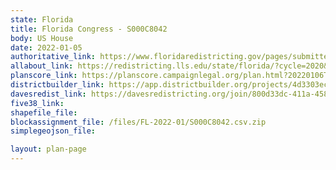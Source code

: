```yaml
---
state: Florida
title: Florida Congress - S000C8042
body: US House
date: 2022-01-05
authoritative_link: https://www.floridaredistricting.gov/pages/submitted-plans
allabout_link: https://redistricting.lls.edu/state/florida/?cycle=2020&level=Congress&startdate=
planscore_link: https://planscore.campaignlegal.org/plan.html?20220106T142849.405845296Z
districtbuilder_link: https://app.districtbuilder.org/projects/4d3303ec-2274-42e4-a796-35d7f14464d9
davesredist_link: https://davesredistricting.org/join/800d33dc-411a-458c-aca7-d2332ff8b91f
five38_link:
shapefile_file:
blockassignment_file: /files/FL-2022-01/S000C8042.csv.zip
simplegeojson_file:

layout: plan-page
---
```

